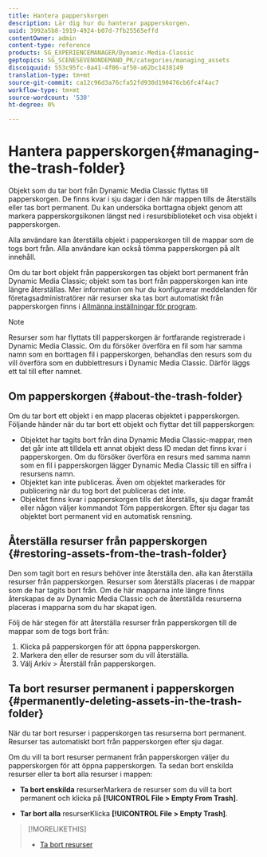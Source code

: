 ```yaml
---
title: Hantera papperskorgen
description: Lär dig hur du hanterar papperskorgen.
uuid: 3992a5b8-1919-4924-b07d-7fb25565effd
contentOwner: admin
content-type: reference
products: SG_EXPERIENCEMANAGER/Dynamic-Media-Classic
geptopics: SG_SCENESEVENONDEMAND_PK/categories/managing_assets
discoiquuid: 553c95fc-0a41-4f06-af50-a62bc1438149
translation-type: tm+mt
source-git-commit: ca12c96d3a76cfa52fd930d190476cb6fc4f4ac7
workflow-type: tm+mt
source-wordcount: '530'
ht-degree: 0%

---
```



# Hantera papperskorgen{#managing-the-trash-folder}

Objekt som du tar bort från Dynamic Media Classic flyttas till papperskorgen. De finns kvar i sju dagar i den här mappen tills de återställs eller tas bort permanent. Du kan undersöka borttagna objekt genom att markera papperskorgsikonen längst ned i resursbiblioteket och visa objekt i papperskorgen.

Alla användare kan återställa objekt i papperskorgen till de mappar som de togs bort från. Alla användare kan också tömma papperskorgen på allt innehåll.

Om du tar bort objekt från papperskorgen tas objekt bort permanent från Dynamic Media Classic; objekt som tas bort från papperskorgen kan inte längre återställas. Mer information om hur du konfigurerar meddelanden för företagsadministratörer när resurser ska tas bort automatiskt från papperskorgen finns i [Allmänna inställningar för program](application-setup.md#general_settings).

>[!NOTE]
>
>Resurser som har flyttats till papperskorgen är fortfarande registrerade i Dynamic Media Classic. Om du försöker överföra en fil som har samma namn som en borttagen fil i papperskorgen, behandlas den resurs som du vill överföra som en dubblettresurs i Dynamic Media Classic. Därför läggs ett tal till efter namnet.

## Om papperskorgen {#about-the-trash-folder}

Om du tar bort ett objekt i en mapp placeras objektet i papperskorgen. Följande händer när du tar bort ett objekt och flyttar det till papperskorgen:

* Objektet har tagits bort från dina Dynamic Media Classic-mappar, men det går inte att tilldela ett annat objekt dess ID medan det finns kvar i papperskorgen. Om du försöker överföra en resurs med samma namn som en fil i papperskorgen lägger Dynamic Media Classic till en siffra i resursens namn.
* Objektet kan inte publiceras. Även om objektet markerades för publicering när du tog bort det publiceras det inte.
* Objektet finns kvar i papperskorgen tills det återställs, sju dagar framåt eller någon väljer kommandot Töm papperskorgen. Efter sju dagar tas objektet bort permanent vid en automatisk rensning.

## Återställa resurser från papperskorgen {#restoring-assets-from-the-trash-folder}

Den som tagit bort en resurs behöver inte återställa den. alla kan återställa resurser från papperskorgen. Resurser som återställs placeras i de mappar som de har tagits bort från. Om de här mapparna inte längre finns återskapas de av Dynamic Media Classic och de återställda resurserna placeras i mapparna som du har skapat igen.

Följ de här stegen för att återställa resurser från papperskorgen till de mappar som de togs bort från:

1. Klicka på papperskorgen för att öppna papperskorgen.
1. Markera den eller de resurser som du vill återställa.
1. Välj Arkiv > Återställ från papperskorgen.

## Ta bort resurser permanent i papperskorgen {#permanently-deleting-assets-in-the-trash-folder}

När du tar bort resurser i papperskorgen tas resurserna bort permanent. Resurser tas automatiskt bort från papperskorgen efter sju dagar.

Om du vill ta bort resurser permanent från papperskorgen väljer du papperskorgen för att öppna papperskorgen. Ta sedan bort enskilda resurser eller ta bort alla resurser i mappen:

* **Ta bort enskilda** resurserMarkera de resurser som du vill ta bort permanent och klicka på  **[!UICONTROL File > Empty From Trash]**.

* **Tar bort alla** resurserKlicka  **[!UICONTROL File > Empty Trash]**.

>[!MORELIKETHIS]
>
>* [Ta bort resurser](moving-renaming-deleting-assets.md#delete_assets)


